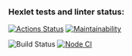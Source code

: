 ### Hexlet tests and linter status:
[![Actions Status](https://github.com/S0ldierBoy/frontend-project-11/actions/workflows/hexlet-check.yml/badge.svg)](https://github.com/S0ldierBoy/frontend-project-11/actions)
[![Maintainability](https://api.codeclimate.com/v1/badges/4fdce5c3056f7937166b/maintainability)](https://codeclimate.com/github/S0ldierBoy/frontend-project-11/maintainability)

![Build Status](https://github.com/S0ldierBoy/frontend-project-11/actions/workflows/github-actions-demo.yml/badge.svg)
[![Node CI](https://github.com/S0ldierBoy/frontend-project-11/actions/workflows/nodejs.yml/badge.svg)](https://github.com/S0ldierBoy/frontend-project-46/actions/workflows/nodejs.yml)